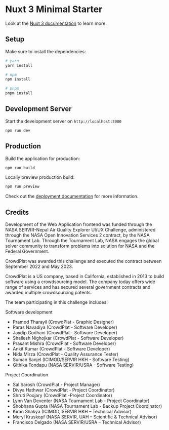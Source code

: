 # Nuxt 3 Minimal Starter

Look at the [Nuxt 3 documentation](https://nuxt.com/docs/getting-started/introduction) to learn more.

## Setup

Make sure to install the dependencies:

```bash
# yarn
yarn install

# npm
npm install

# pnpm
pnpm install
```

## Development Server

Start the development server on `http://localhost:3000`

```bash
npm run dev
```

## Production

Build the application for production:

```bash
npm run build
```

Locally preview production build:

```bash
npm run preview
```

Check out the [deployment documentation](https://nuxt.com/docs/getting-started/deployment) for more information.

## Credits
Development of the Web Application frontend was funded through the NASA SERVIR-Nepal Air Quality Explorer UI/UX Challenge, administered through the NASA Open Innovation Services 2 contract, by the NASA Tournament Lab. Through the Tournament Lab, NASA engages the global solver community to transform problems into solution for NASA and the Federal Government.

CrowdPlat was awarded this challenge and executed the contract between September 2022 and May 2023.

CrowdPlat is a US company, based in California, established in 2013 to build software using a crowdsourcing model. The company today offers wide range of services and has secured several government contracts and awarded multiple crowdsourcing patents.

The team participating in this challenge includes:

Software development

* Pramod Tharayil (CrowdPlat - Graphic Designer)
* Paras Navadiya (CrowdPlat - Software Developer)
* Jaydip Godhani (CrowdPlat - Software Developer)
* Shailesh Nighojkar (CrowdPlat - Software Developer)
* Prasant Mishra (CrowdPlat - Software Developer)
* Ankit Kumar (CrowdPlat - Software Developer)
* Nida Mirza (CrowdPlat - Quality Assurance Tester)
* Suman Sanjel (ICIMOD/SERVIR HKH - Software Testing)
* Githika Tondapu (NASA SERVIR/USRA - Software Testing)

Project Coordination

* Sal Sarosh (CrowdPlat - Project Manager)
* Divya Hathwar (CrowdPlat - Project Coordinator)
* Shruti Poojary (CrowdPlat -Project Coordinator)
* Lynn Van Deventer (NASA Tournament Lab - Project Coordinator)
* Shobhana Gupta (NASA Tournament Lab - Backup Project Coordinator)
* Kiran Shakya (ICIMOD, SERVIR HKH – Technical Advisor)
* Meryl Kruskopf (NASA SERVIR, UAH – Scientific & Technical Advisor)
* Francisco Delgado (NASA SERVIR/USRA – Technical Advisor)
